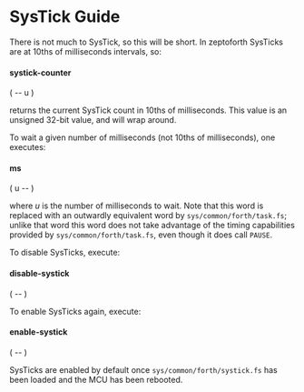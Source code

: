 # SysTick Guide

There is not much to SysTick, so this will be short. In zeptoforth SysTicks are at 10ths of milliseconds intervals, so:

#### systick-counter
( -- u )

returns the current SysTick count in 10ths of milliseconds. This value is an unsigned 32-bit value, and will wrap around.

To wait a given number of milliseconds (not 10ths of milliseconds), one executes:

#### ms
( u -- )

where *u* is the number of milliseconds to wait. Note that this word is replaced with an outwardly equivalent word by `sys/common/forth/task.fs`; unlike that word this word does not take advantage of the timing capabilities provided by `sys/common/forth/task.fs`, even though it does call `PAUSE`.

To disable SysTicks, execute:

#### disable-systick
( -- )

To enable SysTicks again, execute:

#### enable-systick
( -- )

SysTicks are enabled by default once `sys/common/forth/systick.fs` has been loaded and the MCU has been rebooted.

